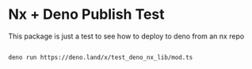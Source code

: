 # Nx + Deno Publish Test

This package is just a test to see how to deploy to deno from an nx repo

```shell

deno run https://deno.land/x/test_deno_nx_lib/mod.ts
```
